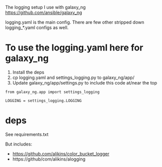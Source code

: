 The logging setup I use with galaxy_ng
https://github.com/ansible/galaxy_ng

logging.yaml is the main config.
There are few other stripped down logging_*.yaml
configs as well.

# To use the logging.yaml here for galaxy_ng

1. Install the deps
2. cp logging.yaml and settings_logging.py to
   galaxy_ng/app/
3. Update galaxy_ng/app/settings.py to include this
   code at/near the top

```
from galaxy_ng.app import settings_logging

LOGGING = settings_logging.LOGGING
```

# deps

See requirements.txt

But includes:

- https://github.com/alikins/color_bucket_logger
- https://github/com/alikins/alogging

